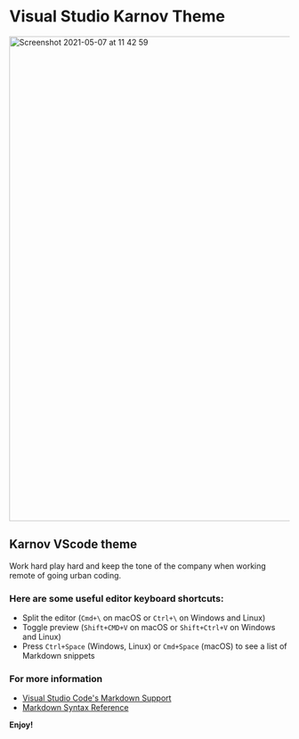 # Visual Studio Karnov Theme

<img width="870" alt="Screenshot 2021-05-07 at 11 42 59" src="https://user-images.githubusercontent.com/2738184/117431319-63ee1780-af29-11eb-86dc-6cfe3a5de1cc.png">

## Karnov VScode theme

Work hard play hard and keep the tone of the company when working remote of going urban coding.

### Here are some useful editor keyboard shortcuts:

- Split the editor (`Cmd+\` on macOS or `Ctrl+\` on Windows and Linux)
- Toggle preview (`Shift+CMD+V` on macOS or `Shift+Ctrl+V` on Windows and Linux)
- Press `Ctrl+Space` (Windows, Linux) or `Cmd+Space` (macOS) to see a list of Markdown snippets

### For more information

- [Visual Studio Code's Markdown Support](http://code.visualstudio.com/docs/languages/markdown)
- [Markdown Syntax Reference](https://help.github.com/articles/markdown-basics/)

**Enjoy!**
